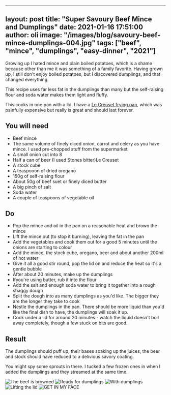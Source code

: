 
---
layout: post
title:  "Super Savoury Beef Mince and Dumplings"
date:   2021-01-16 17:51:00
author: oli
image: "/images/blog/savoury-beef-mince-dumplings-004.jpg"
tags: ["beef", "mince", "dumplings", "easy-dinner", "2021"]
---

Growing up I hated mince and plain boiled potatoes, which is a shame because other than me it was something of a family favorite.  Having grown up, I still don't enjoy boiled potatoes, but I discovered dumplings, and that changed everything.

This recipe uses far less fat in the dumplings than many but the self-raising flour and soda water makes them light and fluffy.

This cooks in one pan with a lid.  I have a [Le Creuset frying pan](https://www.amazon.co.uk/Creuset-3-Ply-Stainless-Non-Stick-Frying/dp/B002VXU8O2/ref=as_li_ss_tl?dchild=1&keywords=Le+Creuset+frying&qid=1610826845&sr=8-7&linkCode=ll1&tag=hhkudac-21&linkId=a45923976367670420a6f46fb506a116&language=en_GB), which was painfully expensive but really is great and should last forever. 

## You will need

* Beef mince
* The same volume of finely diced onion, carrot and celery as you have mince.  I used pre-chopped stuff from the supermarket
* A small onion cut into 8
* Half a can of beer (I used Stones bitter)Le Creuset
* A stock cube
* A teaspooon of dried oregano
* 150g of self-raising flour
* About 50g of beef suet or finely diced butter
* A big pinch of salt
* Soda water
* A couple of teaspoons of vegetable oil


## Do

* Pop the mince and oil in the pan on a reasonable heat and brown the mince
* Lift the mince out (to stop it burning), leaving the fat in the pan
* Add the vegetables and cook them out for a good 5 minutes until the onions are starting to colour
* Add the mince, the stock cube, oregano, beer and about another 200ml of hot water
* Give it all a good stir round, pop the lid on and reduce the heat so it's a gentle bubble
* After about 20 minutes, make up the dumplings
* Ifyou're using butter, rub it into the flour
* Add the salt and enough soda water to bring it together into a rough shaggy dough
* Split the dough into as many dumplings as you'd like. The bigger they are the longer they take to cook
* Nestle the dumplings in the pan.  There should be more liquid than you'd like the final dish to have, the dumplings will soak it up.
* Cook under a lid for around 20 minutes - watch the liquid doesn't boil away completely, though a few stuck on bits are good.

## Result

The dumplings should puff up, their bases soaking up the juices, the beer and stock should have reduced to a delivious savory coating.  

You might spy some sprouts in there.  I tucked a few frozen ones in when I added the dumplings and they streamed at the same time.

![The beef is browned](/images/blog/savoury-beef-mince-dumplings-001.jpg)
![Ready for dumplings](/images/blog/savoury-beef-mince-dumplings-002.jpg)
![With dumplings](/images/blog/savoury-beef-mince-dumplings-003.jpg)
![Lifting the lid](/images/blog/savoury-beef-mince-dumplings-004.jpg)
![GET IN MY FACE](/images/blog/savoury-beef-mince-dumplings-005.jpg)
